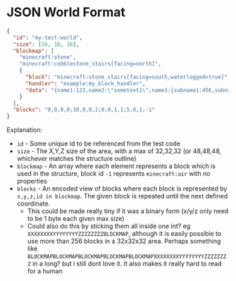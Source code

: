 # JSON World Format

```json
{
  "id": "my-test-world",
  "size": [16, 16, 16],
  "blockmap": [
    "minecraft:stone",
    "minecraft:cobblestone_stairs[facing=north]",
    {
      "block": "minecraft:stone_stairs[facing=south,waterlogged=true]",
      "handler": "example:my_block_handler",
      "data": "{name1:123,name2:\"sometext1\",name3:{subname1:456,subname2:\"sometext2\"}}"
    }
  ],
  "blocks": "0,0,0,0;10,0,0,2;0,0,1,1;5,0,1;-1"
}
```

Explanation:
 * `id` - Some unique id to be referenced from the test code
 * `size` - The X,Y,Z size of the area, with a max of 32,32,32 (or 48,48,48, whichever matches the structure outline)
 * `blockmap` - An array where each element represents a block which is used in the structure, block id `-1` represents `minecraft:air` with no properties
 * `blocks` - An encoded view of blocks where each block is represented by `x,y,z,id in blockmap`. The given block is repeated until the next defined coordinate.
   * This could be made really tiny if it was a binary form (x/y/z only need to be 1 byte each given max size)
   * Could also do this by sticking them all inside one int? eg `XXXXXXXXYYYYYYYYZZZZZZZZBLOCKMAP`, 
     although it is easily possible to use more than 256 blocks in a 32x32x32 area. Perhaps something
     like `BLOCKMAPBLOCKMAPBLOCKMAPBLOCKMAPBLOCKMAPXXXXXXXXYYYYYYYYZZZZZZZZ` in a long? but i still dont 
     love it. It also makes it really hard to read for a human